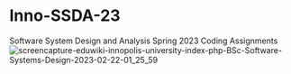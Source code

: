 # Inno-SSDA-23
Software System Design and Analysis Spring 2023 Coding Assignments
![screencapture-eduwiki-innopolis-university-index-php-BSc-Software-Systems-Design-2023-02-22-01_25_59](https://user-images.githubusercontent.com/66916141/220472825-8c4157d0-ab1b-498b-a720-a44515a4fee8.png)
